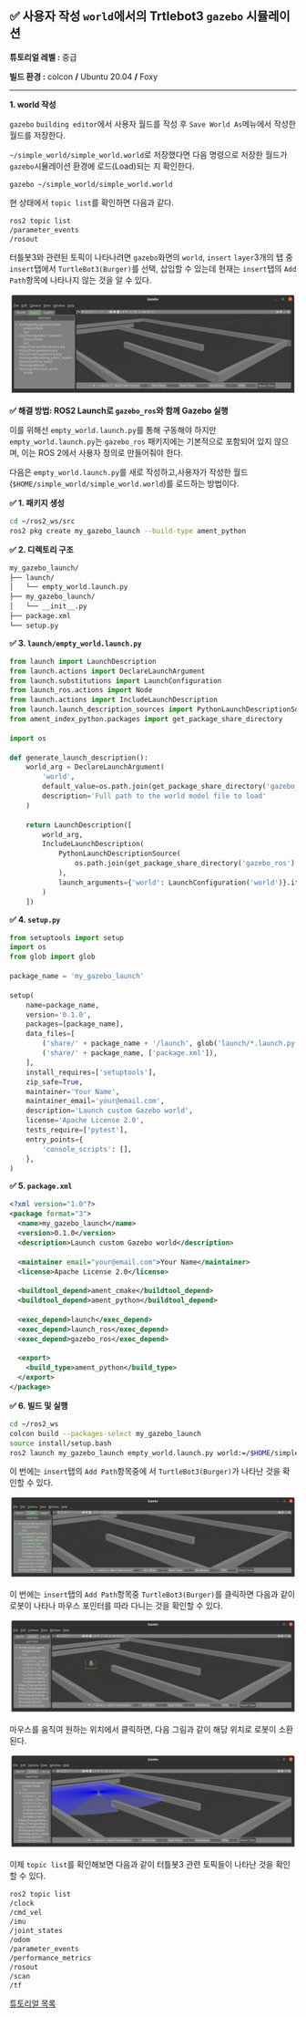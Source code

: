 

## ✅ 사용자 작성 `world`에서의 Trtlebot3 `gazebo` 시뮬레이션

**튜토리얼 레벨 :**  중급

**빌드 환경 :**  colcon **/** Ubuntu 20.04 **/** Foxy

---



**1. world 작성**

`gazebo` `building editor`에서 사용자 월드를 작성 후 `Save World As`메뉴에서 작성한 월드를 저장한다.

`~/simple_world/simple_world.world`로 저장했다면 다음 명령으로 저장한 월드가 `gazebo`시뮬레이션 환경에 로드(Load)되는 지 확인한다. 

```
gazebo ~/simple_world/simple_world.world
```

현 상태에서 `topic list`를 확인하면 다음과 같다.

```
ros2 topic list 
/parameter_events
/rosout
```

터틀봇3와 관련된 토픽이 나타나려면 `gazebo`화면의 `world`, `insert` `layer`3개의 탭 중 `insert`탭에서 `TurtleBot3(Burger)`를 선택, 삽입할 수 있는데 현재는 `insert`탭의 `Add Path`항목에 나타나지 않는 것을 알 수 있다.

![](./img/gazebo_direct_custom_world.png)

**✅ 해결 방법: ROS2 Launch로 `gazebo_ros`와 함께 Gazebo 실행**

이를 위해선 `empty_world.launch.py`를 통해 구동해야 하지만 `empty_world.launch.py`는 `gazebo_ros` 패키지에는 기본적으로 포함되어 있지 않으며, 이는 ROS 2에서 사용자 정의로 만들어줘야 한다.

다음은 `empty_world.launch.py`를 새로 작성하고,사용자가 작성한 월드 (`$HOME/simple_world/simple_world.world`)를 로드하는 방법이다.

**✅ 1. 패키지 생성**

```bash
cd ~/ros2_ws/src
ros2 pkg create my_gazebo_launch --build-type ament_python

```



**✅ 2. 디렉토리 구조**

```bash
my_gazebo_launch/
├── launch/
│   └── empty_world.launch.py
├── my_gazebo_launch/
│   └── __init__.py
├── package.xml
└── setup.py

```



**✅ 3. `launch/empty_world.launch.py`**

```python
from launch import LaunchDescription
from launch.actions import DeclareLaunchArgument
from launch.substitutions import LaunchConfiguration
from launch_ros.actions import Node
from launch.actions import IncludeLaunchDescription
from launch.launch_description_sources import PythonLaunchDescriptionSource
from ament_index_python.packages import get_package_share_directory

import os

def generate_launch_description():
    world_arg = DeclareLaunchArgument(
        'world',
        default_value=os.path.join(get_package_share_directory('gazebo_ros'), 'worlds', 'empty.world'),
        description='Full path to the world model file to load'
    )

    return LaunchDescription([
        world_arg,
        IncludeLaunchDescription(
            PythonLaunchDescriptionSource(
                os.path.join(get_package_share_directory('gazebo_ros'), 'launch', 'gazebo.launch.py')
            ),
            launch_arguments={'world': LaunchConfiguration('world')}.items()
        )
    ])

```



**✅ 4. `setup.py`**

```python
from setuptools import setup
import os
from glob import glob

package_name = 'my_gazebo_launch'

setup(
    name=package_name,
    version='0.1.0',
    packages=[package_name],
    data_files=[
        ('share/' + package_name + '/launch', glob('launch/*.launch.py')),
        ('share/' + package_name, ['package.xml']),
    ],
    install_requires=['setuptools'],
    zip_safe=True,
    maintainer='Your Name',
    maintainer_email='your@email.com',
    description='Launch custom Gazebo world',
    license='Apache License 2.0',
    tests_require=['pytest'],
    entry_points={
        'console_scripts': [],
    },
)

```



**✅ 5. `package.xml`**

```xml
<?xml version="1.0"?>
<package format="3">
  <name>my_gazebo_launch</name>
  <version>0.1.0</version>
  <description>Launch custom Gazebo world</description>

  <maintainer email="your@email.com">Your Name</maintainer>
  <license>Apache License 2.0</license>

  <buildtool_depend>ament_cmake</buildtool_depend>
  <buildtool_depend>ament_python</buildtool_depend>

  <exec_depend>launch</exec_depend>
  <exec_depend>launch_ros</exec_depend>
  <exec_depend>gazebo_ros</exec_depend>

  <export>
    <build_type>ament_python</build_type>
  </export>
</package>

```



**✅ 6. 빌드 및 실행**

```bash
cd ~/ros2_ws
colcon build --packages-select my_gazebo_launch
source install/setup.bash
ros2 launch my_gazebo_launch empty_world.launch.py world:=/$HOME/simple_world/simple_world.world

```



이 번에는  `insert`탭의 `Add Path`항목중에 서 `TurtleBot3(Burger)`가 나타난 것을 확인할 수 있다.

![](./img/gazebo_launch_custom_world.png)



이 번에는  `insert`탭의 `Add Path`항목중 `TurtleBot3(Burger)`를 클릭하면 다음과 같이 로봇이 나타나 마우스 포인터를 따라 다니는 것을 확인할 수 있다.

![](./img/gazebo_launch_tb3_on_custom_world1.png)



마우스를 움직여 원하는 위치에서 클릭하면, 다음 그림과 같이 해당 위치로 로봇이 소환된다.

![](./img/gazebo_launch_tb3_on_custom_world2.png)

이제 `topic list`를 확인해보면 다음과 같이 터틀봇3 관련 토픽들이 나타난 것을 확인할 수 있다. 

```
ros2 topic list 
/clock
/cmd_vel
/imu
/joint_states
/odom
/parameter_events
/performance_metrics
/rosout
/scan
/tf
```



[튜토리얼 목록](../README.md) 
